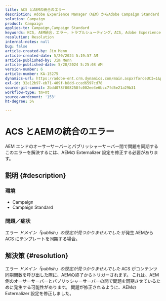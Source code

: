 ```yaml
---
title: ACS とAEMの統合のエラー
description: Adobe Experience Manager（AEM）からAdobe Campaign Standard（ACS）にテンプレートを同期しようとする際に、ドメイン「publish」が発生する場合の検索方法を説明します。
solution: Campaign
product: Campaign
applies-to: Campaign,Campaign Standard
keywords: KCS, AEM統合，エラー，トラブルシューティング，ACS, Adobe Experience Manager, Adobe Campaign Standard
resolution: Resolution
internal-notes: null
bug: false
article-created-by: Jim Menn
article-created-date: 5/20/2024 5:19:57 AM
article-published-by: Jim Menn
article-published-date: 5/20/2024 5:25:08 AM
version-number: 6
article-number: KA-15275
dynamics-url: https://adobe-ent.crm.dynamics.com/main.aspx?forceUCI=1&pagetype=entityrecord&etn=knowledgearticle&id=f4fb3493-6816-ef11-9f8a-6045bd006268
exl-id: 32e12b97-eb71-409f-b8dd-cced6597cd78
source-git-commit: 2bdd078f008258fc002ee3e6bcc7fd5e21a29b31
workflow-type: tm+mt
source-wordcount: '153'
ht-degree: 5%

---
```


# ACS とAEMの統合のエラー


AEM エンドのオーサーサーバーとパブリッシャーサーバー間で問題を同期するこのエラーを解決するには、AEMの Externalizer 設定を修正する必要があります。

## 説明 {#description}


### <b>環境</b>

- Campaign
- Campaign Standard




### <b>問題／症状</b>

エラー *ドメイン「publish」の設定が見つかりませんでした<b>* </b>が発生<b> </b>AEMから ACS にテンプレートを同期する場合。


## 解決策 {#resolution}


エラー *ドメイン「publish」の設定が見つかりませんでした* ACS がコンテンツ同期関数を呼び出した際に、AEMの終了からトリガーされます。 これは、AEM側のオーサーサーバーとパブリッシャーサーバーの間で問題を同期させているために発生する可能性があります。 問題が修正されるように、AEMの Externalizer 設定を修正しました。
